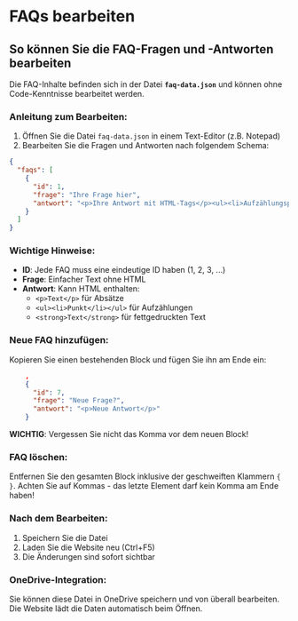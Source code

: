 # FAQs bearbeiten

## So können Sie die FAQ-Fragen und -Antworten bearbeiten

Die FAQ-Inhalte befinden sich in der Datei **`faq-data.json`** und können ohne Code-Kenntnisse bearbeitet werden.

### Anleitung zum Bearbeiten:

1. Öffnen Sie die Datei `faq-data.json` in einem Text-Editor (z.B. Notepad)
2. Bearbeiten Sie die Fragen und Antworten nach folgendem Schema:

```json
{
  "faqs": [
    {
      "id": 1,
      "frage": "Ihre Frage hier",
      "antwort": "<p>Ihre Antwort mit HTML-Tags</p><ul><li>Aufzählungspunkt</li></ul>"
    }
  ]
}
```

### Wichtige Hinweise:

- **ID**: Jede FAQ muss eine eindeutige ID haben (1, 2, 3, ...)
- **Frage**: Einfacher Text ohne HTML
- **Antwort**: Kann HTML enthalten:
  - `<p>Text</p>` für Absätze
  - `<ul><li>Punkt</li></ul>` für Aufzählungen
  - `<strong>Text</strong>` für fettgedruckten Text

### Neue FAQ hinzufügen:

Kopieren Sie einen bestehenden Block und fügen Sie ihn am Ende ein:

```json
    ,
    {
      "id": 7,
      "frage": "Neue Frage?",
      "antwort": "<p>Neue Antwort</p>"
    }
```

**WICHTIG**: Vergessen Sie nicht das Komma vor dem neuen Block!

### FAQ löschen:

Entfernen Sie den gesamten Block inklusive der geschweiften Klammern `{ }`.
Achten Sie auf Kommas - das letzte Element darf kein Komma am Ende haben!

### Nach dem Bearbeiten:

1. Speichern Sie die Datei
2. Laden Sie die Website neu (Ctrl+F5)
3. Die Änderungen sind sofort sichtbar

### OneDrive-Integration:

Sie können diese Datei in OneDrive speichern und von überall bearbeiten. Die Website lädt die Daten automatisch beim Öffnen.
